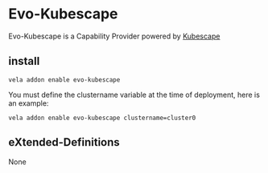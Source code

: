 # Evo-Kubescape

Evo-Kubescape is a Capability Provider powered by [Kubescape](https://kubescape.io/)

## install

```shell
vela addon enable evo-kubescape
```

You must define the clustername variable at the time of deployment, here is an example:

```shell
vela addon enable evo-kubescape clustername=cluster0
```

## eXtended-Definitions

None
